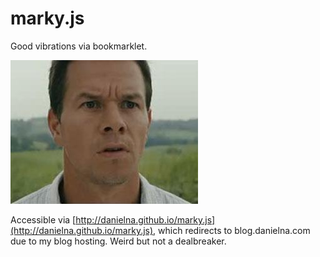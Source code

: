 marky.js
========

Good vibrations via bookmarklet.

![Say hi to your mother for me, alright?](mark.jpg)

Accessible via [http://danielna.github.io/marky.js](http://danielna.github.io/marky.js), which redirects to blog.danielna.com due to my blog hosting.  Weird but not a dealbreaker.